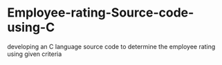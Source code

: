 # Employee-rating-Source-code-using-C
developing an C language source code to determine the employee rating using given criteria
